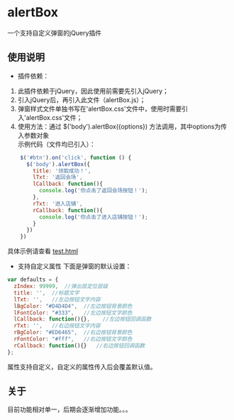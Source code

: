 # alertBox
一个支持自定义弹窗的jQuery插件

## 使用说明
- 插件依赖：
1. 此插件依赖于jQuery，因此使用前需要先引入jQuery；
2. 引入jQuery后，再引入此文件（alertBox.js）；
3. 弹窗样式文件单独书写在'alertBox.css'文件中，使用时需要引入'alertBox.css'文件；
4. 使用方法：通过 $('body').alertBox({options}) 方法调用，其中options为传入参数对象  
  示例代码（文件均已引入）：
  ```javascript
      $('#btn').on('click', function () {
        $('body').alertBox({
          title: '领取成功！',
          lTxt: '返回会场',
          lCallback: function(){
            console.log('你点击了返回会场按钮！');
          },
          rTxt: '进入店铺',
          rCallback: function(){
            console.log('你点击了进入店铺按钮！');
          }
        })
      })
  ```
具体示例请查看 [test.html](./test.html)

- 支持自定义属性
下面是弹窗的默认设置：

```javascript
var defaults = {
  zIndex: 99999,  //弹出层定位层级
  title: '',  //标题文字
  lTxt: '',   //左边按钮文字内容
  lBgColor: "#D4D4D4",  //左边按钮背景颜色
  lFontColor: "#333",   //左边按钮文字颜色
  lCallback: function(){},    //左边按钮回调函数
  rTxt: '',   //右边按钮文字内容
  rBgColor: "#ED6465",  //右边按钮背景颜色
  rFontColor: "#fff",   //右边按钮文字颜色
  rCallback: function(){}   //右边按钮回调函数
};
```
属性支持自定义，自定义的属性传入后会覆盖默认值。

## 关于
目前功能相对单一，后期会逐渐增加功能。。。

